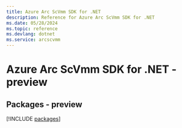 ```yaml
---
title: Azure Arc ScVmm SDK for .NET
description: Reference for Azure Arc ScVmm SDK for .NET
ms.date: 05/28/2024
ms.topic: reference
ms.devlang: dotnet
ms.service: arcscvmm
---
```

# Azure Arc ScVmm SDK for .NET - preview
## Packages - preview
[!INCLUDE [packages](arc-scvmm-index.md)]